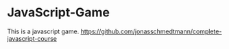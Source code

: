 # JavaScript-Game
This is a javascript game. https://github.com/jonasschmedtmann/complete-javascript-course
